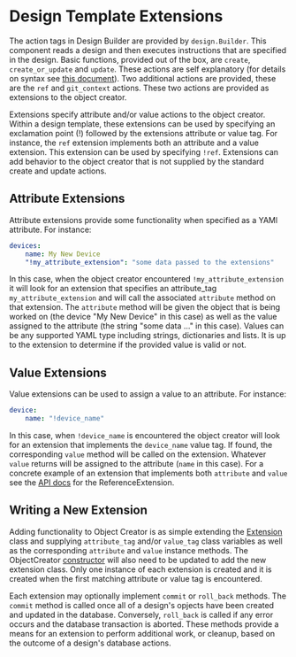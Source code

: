 # Design Template Extensions

The action tags in Design Builder are provided by `design.Builder`. This component reads a design and then executes instructions that are specified in the design. Basic functions, provided out of the box, are
`create`, `create_or_update` and `update`. These actions are self explanatory (for details on syntax see [this document](../user//design_development.md#special-syntax)). Two additional actions are provided, these are the `ref` and `git_context` actions. These two actions are provided as extensions to the object creator.

Extensions specify attribute and/or value actions to the object creator. Within a design template, these extensions can be used by specifying an exclamation point (!) followed by the extensions attribute or value tag. For instance, the `ref` extension implements both an attribute and a value extension. This extension can be used by specifying `!ref`. Extensions can add behavior to the object creator that is not supplied by the standard create and update actions.

## Attribute Extensions

Attribute extensions provide some functionality when specified as a YAMl attribute. For instance:

```yaml
devices:
    name: My New Device
    "!my_attribute_extension": "some data passed to the extensions"
```

In this case, when the object creator encountered `!my_attribute_extension` it will look for an extension that specifies an attribute_tag `my_attribute_extension` and will call the associated `attribute` method on that extension. The `attribute` method will be given the object that is being worked on (the device "My New Device" in this case) as well as the value assigned to the attribute (the string "some data ..." in this case). Values can be any supported YAML type including strings, dictionaries and lists. It is up to the extension to determine if the provided value is valid or not.

## Value Extensions

Value extensions can be used to assign a value to an attribute. For instance:

```yaml
device:
    name: "!device_name"
```

In this case, when `!device_name` is encountered the object creator will look for an extension that implements the `device_name` value tag. If found, the corresponding `value` method will be called on the extension. Whatever `value` returns will be assigned to the attribute (`name` in this case). For a concrete example of an extension that implements both `attribute` and `value` see the [API docs](../api/ext.md#design_builder.ext.ReferenceExtension) for the ReferenceExtension.

## Writing a New Extension

Adding functionality to Object Creator is as simple extending the [Extension](../api/ext.md#design_builder.ext.Extension) class and supplying `attribute_tag` and/or `value_tag` class variables as well as the corresponding `attribute` and `value` instance methods. The ObjectCreator [constructor](../api/object_creator.md#design_builder.object_creator.ObjectCreator.__init__) will also need to be updated to add the new extension class. Only one instance of each extension is created and it is created when the first matching attribute or value tag is encountered.

Each extension may optionally implement `commit` or `roll_back` methods. The `commit` method is called once all of a design's opjects have been created and updated in the database. Conversely, `roll_back` is called if any error occurs and the database transaction is aborted. These methods provide a means for an extension to perform additional work, or cleanup, based on the outcome of a design's database actions.
